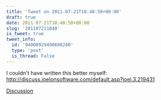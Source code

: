 ```yaml
---
title: 'Tweet on 2011-07-21T18:40:50+00:00'
draft: true
date: 2011-07-21T18:40:50+00:00
slug: '201107211840'
is_tweet: true
tweet_info:
  id: '94008929490698240'
  type: 'post'
  is_thread: False
---
```




I couldn't have written this better myself: <http://discuss.joelonsoftware.com/default.asp?joel.3.219431>

[Discussion](https://x.com/sytelus/status/94008929490698240)
